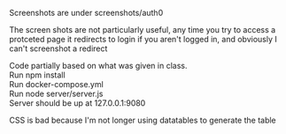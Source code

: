 Screenshots are under screenshots/auth0

The screen shots are not particularly useful, any time you try to access a protceted page it redirects to login if you aren't logged in, and obviously I can't screenshot a redirect

Code partially based on what was given in class.  
Run npm install  
Run docker-compose.yml  
Run node server/server.js  
Server should be up at 127.0.0.1:9080

CSS is bad because I'm not longer using datatables to generate the table
